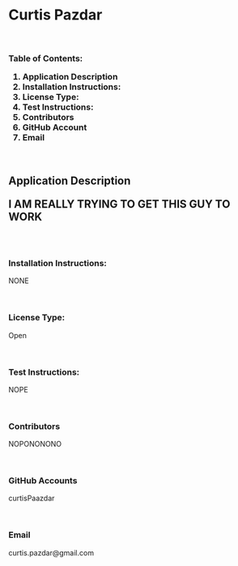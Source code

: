 <h1>
    Curtis Pazdar
    </h1>
    <br>
    <h3>Table of Contents:
    <ol>
            <li><a href="#user-content-description"></a>Application Description</li>
            <li><a href="Installation Instructions:"></a>Installation Instructions:</li>
            <li><a href="License Type:"></a>License Type:</li>
            <li><a href="Test Instructions:"></a>Test Instructions:</li>
            <li><a href="Contributors"></a>Contributors</li>
            <li><a href="GitHub Account"></a>GitHub Account</li>
            <li><a href="Email"></a>Email</li>
    </h3>
    <br>
    <h2>Application Description</>
    <p>
        I AM REALLY TRYING TO GET THIS GUY TO WORK
    </p>
    <br>
    <h3>Installation Instructions:</h3>
    <p>NONE</p>
    <br>
    <h3>License Type:</h3>
    <p>Open</p>
    <br>
    <h3>Test Instructions:</h3>
    <p>NOPE</p>
    <br>
    <h3>Contributors</h3>
    <p>NOPONONONO</p>
    <br>
    <h3>GitHub Accounts</h3>
    <p>curtisPaazdar</p>
    <br>
    <h3>Email</h3>
    <p>curtis.pazdar@gmail.com</p>
